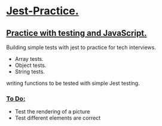 <h1> <ins> Jest-Practice. </ins> </h1>

<h2> <ins> Practice with testing and JavaScript. </ins> </h2>

<p> Building simple tests with jest to practice for tech interviews. </p>

<ul>
  <li> Array tests. </li>
  <li> Object tests. </li>
  <li> String tests. </li>
</ul>

<p>writing functions to be tested with simple Jest testing.</p>


<h3> <ins> To Do: </ins></h3>
<ul>
  <li> Test the rendering of a picture</li>
  <li> Test different elements are correct</li>
</ul>
